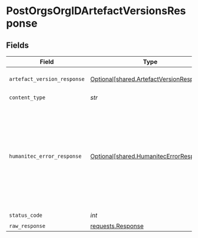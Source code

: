 # PostOrgsOrgIDArtefactVersionsResponse


## Fields

| Field                                                                                                                       | Type                                                                                                                        | Required                                                                                                                    | Description                                                                                                                 |
| --------------------------------------------------------------------------------------------------------------------------- | --------------------------------------------------------------------------------------------------------------------------- | --------------------------------------------------------------------------------------------------------------------------- | --------------------------------------------------------------------------------------------------------------------------- |
| `artefact_version_response`                                                                                                 | [Optional[shared.ArtefactVersionResponse]](../../models/shared/artefactversionresponse.md)                                  | :heavy_minus_sign:                                                                                                          | An Artefact Version.<br/><br/>                                                                                              |
| `content_type`                                                                                                              | *str*                                                                                                                       | :heavy_check_mark:                                                                                                          | N/A                                                                                                                         |
| `humanitec_error_response`                                                                                                  | [Optional[shared.HumanitecErrorResponse]](../../models/shared/humanitecerrorresponse.md)                                    | :heavy_minus_sign:                                                                                                          | Either one or more request body parameters are missing or invalid, or the requested payload is not provided or malformed.<br/><br/> |
| `status_code`                                                                                                               | *int*                                                                                                                       | :heavy_check_mark:                                                                                                          | N/A                                                                                                                         |
| `raw_response`                                                                                                              | [requests.Response](https://requests.readthedocs.io/en/latest/api/#requests.Response)                                       | :heavy_minus_sign:                                                                                                          | N/A                                                                                                                         |